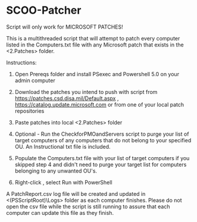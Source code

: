 # SCOO-Patcher
Script will only work for MICROSOFT PATCHES!   

This is a multithreaded script that will attempt to patch every computer listed in the Computers.txt file with any Microsoft patch that exists in the <2.Patches> folder.

Instructions:

1. Open Prereqs folder and install PSexec and Powershell 5.0 on your admin computer

2. Download the patches you intend to push with script from https://patches.csd.disa.mil/Default.aspx , https://catalog.update.microsoft.com or from one of your local patch repositories

3. Paste patches into local <2.Patches> folder

4. Optional - Run the CheckforPMOandServers script to purge your list of target computers of any computers that do not belong to your specified OU. An Instructional txt file is included.

5. Populate the Computers.txt file with your list of target computers if you skipped step 4 and didn't need to purge your target list for computers belonging to any unwanted OU's.

6. Right-click <SCOO-Patcher> , select Run with PowerShell



A PatchReport.csv log file will be created and updated in <$($PSScriptRoot)\Logs> folder as each computer finishes. Please do not open the csv file while the script is still running to assure that each computer can update this file as they finish.
